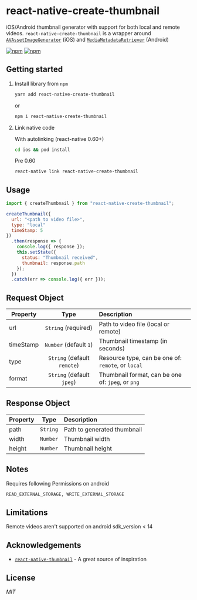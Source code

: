 # react-native-create-thumbnail

iOS/Android thumbnail generator with support for both local and remote videos. `react-native-create-thumbnail` is a wrapper around
[`AVAssetImageGenerator`](https://developer.apple.com/documentation/avfoundation/avassetimagegenerator?language=objc) (iOS) and [`MediaMetadataRetriever`](https://developer.android.com/reference/android/media/MediaMetadataRetriever) (Android)

[![npm](https://img.shields.io/npm/v/react-native-create-thumbnail.svg)](https://npmjs.com/package/react-native-create-thumbnail) [![npm](https://img.shields.io/npm/dm/react-native-create-thumbnail.svg)](https://npmjs.com/package/react-native-create-thumbnail)

## Getting started

1. Install library from `npm`

   ```bash
   yarn add react-native-create-thumbnail
   ```

   or

   ```bash
   npm i react-native-create-thumbnail
   ```

2. Link native code

   With autolinking (react-native 0.60+)

   ```bash
   cd ios && pod install
   ```

   Pre 0.60

   ```bash
   react-native link react-native-create-thumbnail
   ```

## Usage

```javascript
import { createThumbnail } from "react-native-create-thumbnail";

createThumbnail({
  url: "<path to video file>",
  type: "local"
  timeStamp: 5
})
  .then(response => {
    console.log({ response });
    this.setState({
      status: "Thumbnail received",
      thumbnail: response.path
    });
  })
  .catch(err => console.log({ err }));
```

## Request Object

| Property  |            Type             | Description                                        |
| --------- | :-------------------------: | :------------------------------------------------- |
| url       |     `String` (required)     | Path to video file (local or remote)               |
| timeStamp |   `Number` (default `1`)    | Thumbnail timestamp (in seconds)                   |
| type      | `String` (default `remote`) | Resource type, can be one of: `remote`, or `local` |
| format    |  `String` (default `jpeg`)  | Thumbnail format, can be one of: `jpeg`, or `png`  |

## Response Object

| Property |   Type   | Description                 |
| -------- | :------: | :-------------------------- |
| path     | `String` | Path to generated thumbnail |
| width    | `Number` | Thumbnail width             |
| height   | `Number` | Thumbnail height            |

## Notes

Requires following Permissions on android

```bash
READ_EXTERNAL_STORAGE, WRITE_EXTERNAL_STORAGE
```

## Limitations

Remote videos aren't supported on android sdk_version < 14

## Acknowledgements

- [`react-native-thumbnail`](https://www.npmjs.com/package/react-native-thumbnail) - A great source of inspiration

## License

_MIT_
